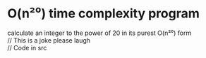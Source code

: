 # O(n²⁰) time complexity program
calculate an integer to the power of 20 in its purest O(n²⁰) form  
// This is a joke please laugh  
// Code in src
